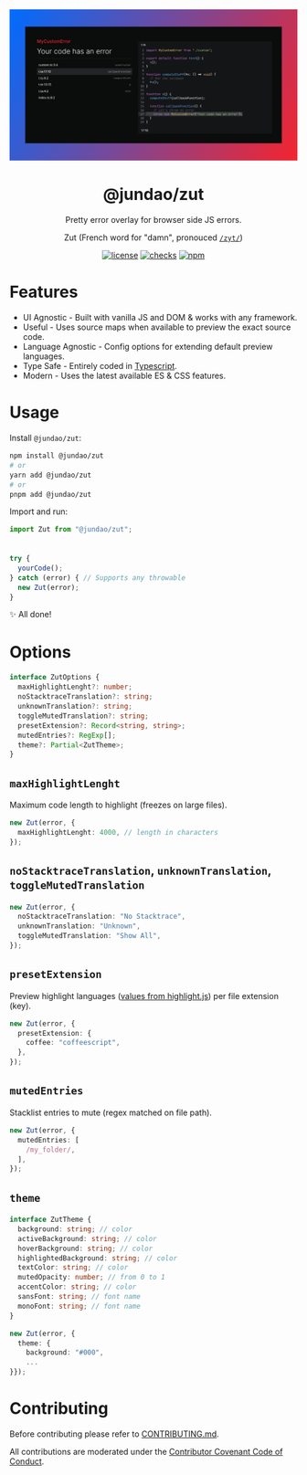 <div align="center">
  <img width="900" src="https://github.com/jundaoapp/zut/blob/main/.github/zut-banner.png?raw=true" alt="Jundao Zut banner">
</div>

<h1 align="center">@jundao/zut</h1>

<div align="center">

  Pretty error overlay for browser side JS errors.

  Zut (French word for "damn", pronouced [`/zyt/`](https://s3-eu-west-1.amazonaws.com/com.idmgroup.lab.sounds.prod/fr/a/8/c/a8cd54ec3d9cdf563b4c3558ee28e4ee.mp3))

  [![license](https://img.shields.io/badge/license-MIT-1890ff.svg)](https://github.com/jundaoapp/zut/blob/main/LICENSE)
  [![checks](https://img.shields.io/github/checks-status/jundaoapp/zut/main)](https://github.com/jundaoapp/zut/actions)
  [![npm](https://img.shields.io/npm/v/@jundao/zut)](https://www.npmjs.com/package/@jundao/zut)

</div>

# Features
* UI Agnostic - Built with vanilla JS and DOM & works with any framework.
* Useful - Uses source maps when available to preview the exact source code.
* Language Agnostic - Config options for extending default preview languages.
* Type Safe - Entirely coded in [Typescript](https://www.typescriptlang.org/).
* Modern - Uses the latest available ES & CSS features.

# Usage
Install `@jundao/zut`:
```bash
npm install @jundao/zut
# or
yarn add @jundao/zut
# or
pnpm add @jundao/zut
```

Import and run:
```ts
import Zut from "@jundao/zut";


try {
  yourCode();
} catch (error) { // Supports any throwable
  new Zut(error);
}
```
:sparkles: All done!

# Options
```ts
interface ZutOptions {
  maxHighlightLenght?: number;
  noStacktraceTranslation?: string;
  unknownTranslation?: string;
  toggleMutedTranslation?: string;
  presetExtension?: Record<string, string>;
  mutedEntries?: RegExp[];
  theme?: Partial<ZutTheme>;
}
```

## `maxHighlightLenght`
Maximum code length to highlight (freezes on large files).

```ts
new Zut(error, {
  maxHighlightLenght: 4000, // length in characters
});
```

## `noStacktraceTranslation`, `unknownTranslation`, `toggleMutedTranslation`
```ts
new Zut(error, {
  noStacktraceTranslation: "No Stacktrace",
  unknownTranslation: "Unknown",
  toggleMutedTranslation: "Show All",
});
```

## `presetExtension`
Preview highlight languages ([values from highlight.js](https://github.com/highlightjs/highlight.js/tree/main/src/languages)) per file extension (key).

```ts
new Zut(error, {
  presetExtension: {
    coffee: "coffeescript",
  },
});
```

## `mutedEntries`
Stacklist entries to mute (regex matched on file path).

```ts
new Zut(error, {
  mutedEntries: [
    /my_folder/,
  ],
});
```

## `theme`
```ts
interface ZutTheme {
  background: string; // color
  activeBackground: string; // color
  hoverBackground: string; // color
  highlightedBackground: string; // color
  textColor: string; // color
  mutedOpacity: number; // from 0 to 1
  accentColor: string; // color
  sansFont: string; // font name
  monoFont: string; // font name
}
```
```ts
new Zut(error, {
  theme: {
    background: "#000",
    ...
}});
```

# Contributing
Before contributing please refer to [CONTRIBUTING.md](./CONTRIBUTING.md).

All contributions are moderated under the [Contributor Covenant Code of Conduct](./CODE_OF_CONDUCT.md).